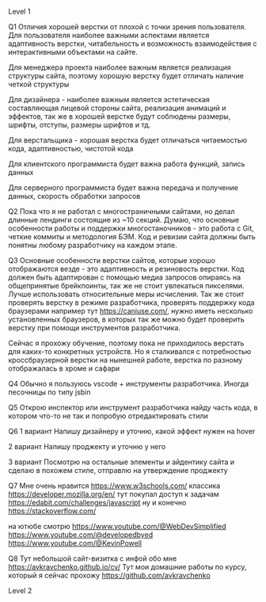 Level 1 

Q1
Отличия хорошей верстки от плохой с точки зрения пользователя. Для пользователя наиболее важными аспектами является адаптивность верстки, читабельность и возможность взаимодействия с интерактивными объектами на сайте.

Для менеджера проекта наиболее важным является реализация структуры сайта, поэтому хорошую верстку будет отличать наличие четкой структуры 

Для дизайнера - наиболее важным является эстетическая составляющая лицевой стороны сайта, реализация анимаций и эффектов, так же в хорошей верстке будут соблюдены размеры, шрифты, отступы, размеры шрифтов и тд.

Для верстальщика - хорошая верстка будет отличаться читаемостью кода, адаптивностью, чистотой кода

Для клиентского программиста будет важна работа функций, запись данных 

Для серверного программиста будет важна передача и получение данных, скорость обработки запросов

Q2 
Пока что я не работал с многостраничными сайтами, но делал длинные лендинги состоящие из ~10 секций. Думаю, что основные особенности работы и поддержки многостаночников - это работа с Git, четкие коммиты и методология БЭМ. Код и ревизии сайта должны быть понятны любому разработчику на каждом этапе. 

Q3
Основные особенности верстки сайтов, которые хорошо отображаются везде - это адаптивность и резиновость верстки. Код должен быть адаптирован с помощью медиа запросов опираясь на общепринятые брейкпоинты, так же не стоит увлекаться пикселями. Лучше использовать относительные меры исчисления. Так же стоит проверять верстку в режиме разработчика, проверять поддержку кода браузерами например тут https://caniuse.com/, нужно иметь несколько установленных браузеров, в которых так же можно будет проверить верстку при помощи инструментов разработчика. 

Сейчас я прохожу обучение, поэтому пока не приходилось верстать для каких-то конкретных устройств. Но я сталкивался с потребностью кроссбраузерной верстки на нынешней работе, верстка по разному отображалась в хроме и сафари 

Q4
Обычно я пользуюсь vscode + инструменты разработчика. Иногда песочницы по типу jsbin

Q5 
Открою инспектор или инструмент разработчика найду часть кода, в котором что-то не так и попробую отредактировать стили

Q6 
1 вариант
Напишу дизайнеру и уточню, какой эффект нужен на hover

2 вариант
Напишу проджекту и уточню у него

3 вариант
Посмотрю на остальные элементы и айдентику сайта и сделаю в похожем стиле, отправлю на утверждение проджекту 

Q7
Мне очень нравится https://www.w3schools.com/
классика https://developer.mozilla.org/en/
тут покупал доступ к задачам https://edabit.com/challenges/javascript
ну и конечно https://stackoverflow.com/

на ютюбе смотрю 
https://www.youtube.com/@WebDevSimplified
https://www.youtube.com/@developedbyed
https://www.youtube.com/@KevinPowell

Q8
Тут небольшой сайт-визитка с инфой обо мне
https://avkravchenko.github.io/cv/
Тут мои домашние работы по курсу, который я сейчас прохожу 
https://github.com/avkravchenko

Level 2
